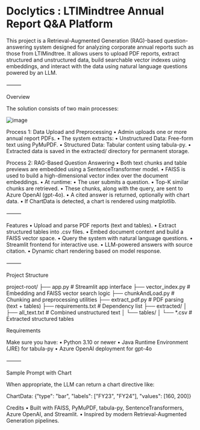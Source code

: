 # Doclytics : LTIMindtree Annual Report Q&A Platform

This project is a Retrieval-Augmented Generation (RAG)-based question-answering system designed for analyzing corporate annual reports such as those from LTIMindtree. It allows users to upload PDF reports, extract structured and unstructured data, build searchable vector indexes using embeddings, and interact with the data using natural language questions powered by an LLM.

⸻

Overview

The solution consists of two main processes:

![image](https://github.com/user-attachments/assets/5d7ba574-6082-453d-a572-5d6fc90d376c)


Process 1: Data Upload and Preprocessing
	•	Admin uploads one or more annual report PDFs.
	•	The system extracts:
	•	Unstructured Data: Free-form text using PyMuPDF.
	•	Structured Data: Tabular content using tabula-py.
	•	Extracted data is saved in the extracted/ directory for permanent storage.

Process 2: RAG-Based Question Answering
	•	Both text chunks and table previews are embedded using a SentenceTransformer model.
	•	FAISS is used to build a high-dimensional vector index over the document embeddings.
	•	At runtime:
	•	The user submits a question.
	•	Top-K similar chunks are retrieved.
	•	These chunks, along with the query, are sent to Azure OpenAI (gpt-4o).
	•	A cited answer is returned, optionally with chart data.
	•	If ChartData is detected, a chart is rendered using matplotlib.

⸻

Features
	•	Upload and parse PDF reports (text and tables).
	•	Extract structured tables into .csv files.
	•	Embed document content and build a FAISS vector space.
	•	Query the system with natural language questions.
	•	Streamlit frontend for interactive use.
	•	LLM-powered answers with source citation.
	•	Dynamic chart rendering based on model response.

⸻

Project Structure

project-root/
├── app.py                      # Streamlit app interface
├── vector_index.py             # Embedding and FAISS vector search logic
├── chunkAndLoad.py             # Chunking and preprocessing utilities
├── extract_pdf.py              # PDF parsing (text + tables)
├── requirements.txt            # Dependency list
├── extracted/
│   ├── all_text.txt            # Combined unstructured text
│   └── tables/
│       └── *.csv               # Extracted structured tables

Requirements

Make sure you have:
	•	Python 3.10 or newer
	•	Java Runtime Environment (JRE) for tabula-py
	•	Azure OpenAI deployment for gpt-4o

⸻

Sample Prompt with Chart

When appropriate, the LLM can return a chart directive like:

ChartData:
{"type": "bar", "labels": ["FY23", "FY24"], "values": [160, 200]}

Credits
	•	Built with FAISS, PyMuPDF, tabula-py, SentenceTransformers, Azure OpenAI, and Streamlit.
	•	Inspired by modern Retrieval-Augmented Generation pipelines.






